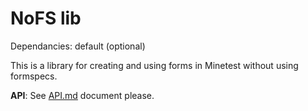 # NoFS lib

Dependancies: default (optional)

This is a library for creating and using forms in Minetest without using formspecs.

**API**: See [API.md](API.md) document please.
